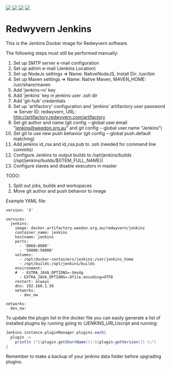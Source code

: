 ![](https://img.shields.io/docker/stars/redwyvern/jenkins.svg)
![](https://img.shields.io/docker/pulls/redwyvern/jenkins.svg)
![](https://img.shields.io/docker/automated/redwyvern/jenkins.svg)
[![](https://images.microbadger.com/badges/image/redwyvern/jenkins.svg)](https://microbadger.com/images/redwyvern/jenkins "Get your own image badge on microbadger.com")

Redwyvern Jenkins
=================

This is the Jenkins Docker image for Redwyvern software.

The following steps must still be performed manually:

1. Set up SMTP server e-mail configuration
2. Set up admin e-mail (Jenkins Location)
3. Set up NodeJs settings => Name: NativeNodeJS, Install Dir: /usr/bin
4. Set up Maven settings => Name: Native Maven, MAVEN_HOME: /usr/share/maven
5. Add 'jenkins-ro' key
6. Add 'jenkins' key in jenkins user .ssh dir
7. Add 'git-hub' credentials
8. Set up 'artifactory' configuration and 'jenkins' artifactory user password => Server ID: redwyvern, URL: http://artifactory.redwyvern.com/artifactory
9. Set git author and name (git config --global user.email "jenkins@weedon.org.au" and git config --global user.name "Jenkins")
10. Set git to use new push behavior (git config --global push.default matching)
11. Add jenkins id_rsa and id_rsa.pub to .ssh (needed for command line commits)
12. Configure Jenkins to output builds to /opt/jenkins/builds (/opt/jenkins/builds/${ITEM\_FULL\_NAME})
13. Configure slaves and disable executors in master

TODO:
1. Split out jobs, builds and workspaces
2. Move git author and push behavior to image

Example YAML file:
```
version: '3'

services:
  jenkins:
    image: docker.artifactory.weedon.org.au/redwyvern/jenkins
    container_name: jenkins
    hostname: jenkins
    ports:
      - '8060:8080'
      - '50000:50000'
    volumes:
      - /opt/docker-containers/jenkins:/var/jenkins_home
      - /opt/builds:/opt/jenkins/builds
    environment:
    #  - EXTRA_JAVA_OPTIONS=-Xmx4g
      - EXTRA_JAVA_OPTIONS=-Dfile.encoding=UTF8
    restart: always
    dns: 192.168.1.50
    networks:
      - dev_nw

networks:
  dev_nw:
```

To update the plugin list in the docker file you can easily generate a list of installed plugins by running going to {JENKINS_URL}/script and running:
```groovy
Jenkins.instance.pluginManager.plugins.each{
  plugin -> 
    println ("${plugin.getShortName()}:${plugin.getVersion()} \\")
}
```
Remember to make a backup of your jenkins data folder before upgrading plugins.

